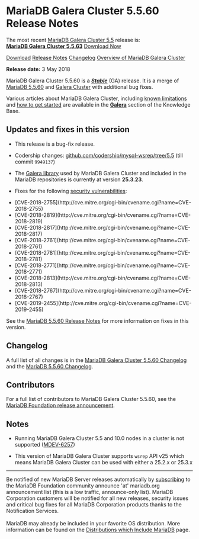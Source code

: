 # MariaDB Galera Cluster 5.5.60 Release Notes

The most recent [MariaDB Galera Cluster 5.5](/kb/en/galera/) release is:<br>
<span class="cstm-style lead"><strong>[MariaDB Galera Cluster 5.5.63](/replication/galera-cluster/mariadb-galera-cluster-releases/mariadb-galera-55-release-notes/mariadb-galera-cluster-5563-release-notes/)</strong> [Download<span>&nbsp;</span>Now](https://downloads.mariadb.org/mariadb-galera/5.5)</span>

[Download](http://downloads.mariadb.org/mariadb-galera/5.5.60)
[Release Notes](/replication/galera-cluster/mariadb-galera-cluster-releases/mariadb-galera-55-release-notes/mariadb-galera-cluster-5560-release-notes/)
[Changelog](/replication/galera-cluster/mariadb-galera-cluster-releases/mariadb-galera-55-changelogs/mariadb-galera-cluster-5560-changelog/)
[Overview of MariaDB Galera Cluster](/replication/galera-cluster/what-is-mariadb-galera-cluster/)

<strong>Release date:</strong> 3 May 2018

MariaDB Galera Cluster 5.5.60 is a <strong><em>[Stable](/kb/en/release-criteria/)</em></strong> (GA)
release. It is a merge of [MariaDB 5.5.60](/kb/en/mariadb-5560-release-notes/) and
[Galera Cluster](http://codership.com/content/using-galera-cluster) with
additional bug fixes.

Various articles about MariaDB Galera Cluster, including
[known limitations](/replication/galera-cluster/mariadb-galera-cluster-known-limitations/) and
[how to get started](/replication/galera-cluster/getting-started-with-mariadb-galera-cluster/) are
available in the <strong>[Galera](/kb/en/galera/)</strong> section of the Knowledge Base.

## Updates and fixes in this version

- This release is a bug-fix release.

- Codership changes:
  [github.com/codership/mysql-wsrep/tree/5.5](https://github.com/codership/mysql-wsrep/tree/5.5)
  (till commit `9949137`)

- The [Galera library](http://codership.com/content/using-galera-cluster) used
  by MariaDB Galera Cluster and included in the MariaDB repositories is
  currently at version <strong>25.3.23</strong>.

- Fixes for the following [security vulnerabilities](/kb/en/cve/):
<ul start="1"><li>[CVE-2018-2755](http://cve.mitre.org/cgi-bin/cvename.cgi?name=CVE-2018-2755)
</li><li>[CVE-2018-2819](http://cve.mitre.org/cgi-bin/cvename.cgi?name=CVE-2018-2819)
</li><li>[CVE-2018-2817](http://cve.mitre.org/cgi-bin/cvename.cgi?name=CVE-2018-2817)
</li><li>[CVE-2018-2761](http://cve.mitre.org/cgi-bin/cvename.cgi?name=CVE-2018-2761)
</li><li>[CVE-2018-2781](http://cve.mitre.org/cgi-bin/cvename.cgi?name=CVE-2018-2781)
</li><li>[CVE-2018-2771](http://cve.mitre.org/cgi-bin/cvename.cgi?name=CVE-2018-2771)
</li><li>[CVE-2018-2813](http://cve.mitre.org/cgi-bin/cvename.cgi?name=CVE-2018-2813)
</li><li>[CVE-2018-2767](http://cve.mitre.org/cgi-bin/cvename.cgi?name=CVE-2018-2767)
</li><li>[CVE-2019-2455](http://cve.mitre.org/cgi-bin/cvename.cgi?name=CVE-2019-2455)
</li></ul>

See the [MariaDB 5.5.60 Release Notes](/kb/en/mariadb-5560-release-notes/) for more
information on fixes in this version.

## Changelog

A full list of all changes is in the
[MariaDB Galera Cluster 5.5.60 Changelog](/replication/galera-cluster/mariadb-galera-cluster-releases/mariadb-galera-55-changelogs/mariadb-galera-cluster-5560-changelog/)
and the [MariaDB 5.5.60 Changelog](/kb/en/mariadb-5560-changelog/).

## Contributors

For a full list of contributors to MariaDB Galera Cluster 5.5.60, see the [MariaDB Foundation release announcement](https://mariadb.org/mariadb-10-0-35-mariadb-galera-cluster-5-5-60-and-mariadb-connector-c-3-0-4-now-available/).

## Notes

- Running MariaDB Galera Cluster 5.5 and 10.0 nodes in a cluster is not
  supported ([MDEV-6257](https://jira.mariadb.org/browse/MDEV-6257))

- This version of MariaDB Galera Cluster supports `wsrep` API v25 which means
  MariaDB Galera Cluster can be used with either a 25.2.x or 25.3.x

---

Be notified of new MariaDB Server releases automatically by [subscribing](https://lists.askmonty.org/cgi-bin/mailman/listinfo/announce) to the MariaDB Foundation community announce 'at' mariadb.org announcement list (this is a low traffic, announce-only list). MariaDB Corporation customers will be notified for all new releases, security issues and critical bug fixes for all MariaDB Corporation products thanks to the Notification Services.
<br><br>
MariaDB may already be included in your favorite OS distribution. More
information can be found on the
[Distributions which Include MariaDB](/mariadb-administration/getting-installing-and-upgrading-mariadb/binary-packages/distributions-which-include-mariadb/)
page.